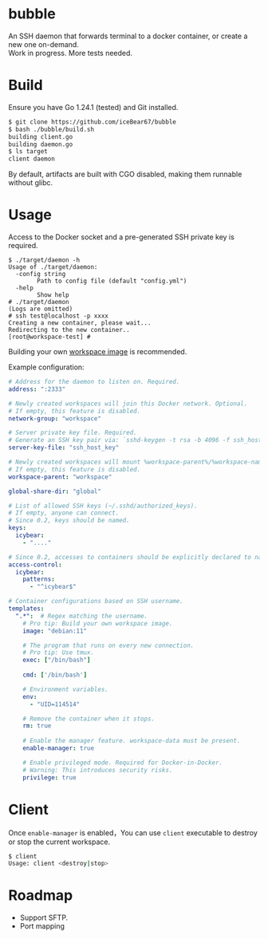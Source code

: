 # bubble
An SSH daemon that forwards terminal to a docker container, or create a new one on-demand.  
Work in progress. More tests needed.

# Build
Ensure you have Go 1.24.1 (tested) and Git installed.

```bash
$ git clone https://github.com/iceBear67/bubble
$ bash ./bubble/build.sh
building client.go
building daemon.go
$ ls target
client daemon
```

By default, artifacts are built with CGO disabled, making them runnable without glibc.

# Usage

Access to the Docker socket and a pre-generated SSH private key is required.

```aiignore
$ ./target/daemon -h
Usage of ./target/daemon:
  -config string
        Path to config file (default "config.yml")
  -help
        Show help
# ./target/daemon
(Logs are omitted)
# ssh test@localhost -p xxxx
Creating a new container, please wait...
Redirecting to the new container..
[root@workspace-test] #
```
Building your own [workspace image](https://github.com/iceBear67/workspace-docker) is recommended.

Example configuration:
```yaml
# Address for the daemon to listen on. Required.
address: ":2333"

# Newly created workspaces will join this Docker network. Optional.
# If empty, this feature is disabled.
network-group: "workspace"

# Server private key file. Required.
# Generate an SSH key pair via: `sshd-keygen -t rsa -b 4096 -f ssh_host_key -N ""`
server-key-file: "ssh_host_key"

# Newly created workspaces will mount %workspace-parent%/%workspace-name% to /mnt/workspace. Optional.
# If empty, this feature is disabled.
workspace-parent: "workspace"

global-share-dir: "global"

# List of allowed SSH keys (~/.sshd/authorized_keys).
# If empty, anyone can connect.
# Since 0.2, keys should be named.
keys: 
  icybear: 
    - "...."

# Since 0.2, accesses to containers should be explicitly declared to named keys
access-control:
  icybear: 
    patterns:
      - "^icybear$"

# Container configurations based on SSH username.
templates:
  ".*":  # Regex matching the username.
    # Pro tip: Build your own workspace image.
    image: "debian:11"

    # The program that runs on every new connection.
    # Pro tip: Use tmux.
    exec: ["/bin/bash"]
    
    cmd: ['/bin/bash']

    # Environment variables.
    env:
      - "UID=114514"

    # Remove the container when it stops.
    rm: true
    
    # Enable the manager feature. workspace-data must be present.
    enable-manager: true

    # Enable privileged mode. Required for Docker-in-Docker.
    # Warning: This introduces security risks.
    privilege: true
```

# Client

Once `enable-manager` is enabled，You can use `client` executable to destroy or stop the current workspace.
```bash
$ client
Usage: client <destroy|stop> 
```

# Roadmap
 - Support SFTP.
 - Port mapping